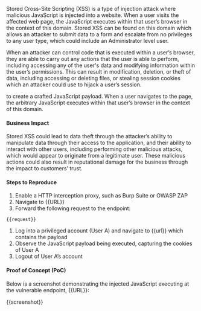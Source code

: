Stored Cross-Site Scripting (XSS) is a type of injection attack where malicious JavaScript is injected into a website. When a user visits the affected web page, the JavaScript executes within that user’s browser in the context of this domain. Stored XSS can be found on this domain which allows an attacker to submit data to a form and escalate from no privileges to any user type, which could include an Administrator level user.

When an attacker can control code that is executed within a user’s browser, they are able to carry out any actions that the user is able to perform, including accessing any of the user's data and modifying information within the user’s permissions. This can result in modification, deletion, or theft of data, including accessing or deleting files, or stealing session cookies which an attacker could use to hijack a user’s session.

to create a crafted JavaScript payload. When a user navigates to the page,  the arbitrary JavaScript executes within that user’s browser in the context of this domain.

#### Business Impact

Stored XSS could lead to data theft through the attacker’s ability to manipulate data through their access to the application, and their ability to interact with other users, including performing other malicious attacks, which would appear to originate from a legitimate user. These malicious actions could also result in reputational damage for the business through the impact to customers’ trust.

#### Steps to Reproduce

1. Enable a HTTP interception proxy, such as Burp Suite or OWASP ZAP
1. Navigate to {{URL}}
1. Forward the following request to the endpoint:

```HTTP
{{request}}
```

1. Log into a privileged account (User A) and navigate to {{url}} which contains the payload
1. Observe the JavaScript payload being executed, capturing the cookies of User A
1. Logout of User A’s account

#### Proof of Concept (PoC)

Below is a screenshot demonstrating the injected JavaScript executing at the vulnerable endpoint, {{URL}}:

{{screenshot}}
